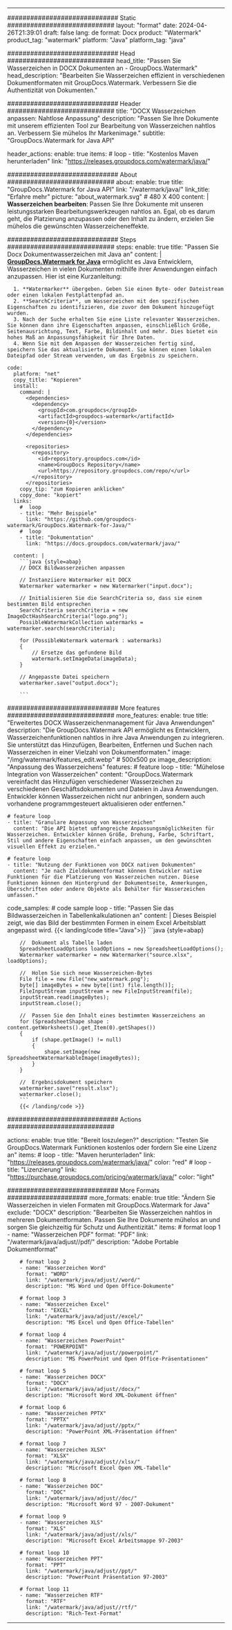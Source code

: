 
---
############################# Static ############################
layout: "format"
date:  2024-04-26T21:39:01
draft: false
lang: de
format: Docx
product: "Watermark"
product_tag: "watermark"
platform: "Java"
platform_tag: "java"

############################# Head ############################
head_title: "Passen Sie Wasserzeichen in DOCX Dokumenten an - GroupDocs.Watermark"
head_description: "Bearbeiten Sie Wasserzeichen effizient in verschiedenen Dokumentformaten mit GroupDocs.Watermark. Verbessern Sie die Authentizität von Dokumenten."

############################# Header ############################
title: "DOCX Wasserzeichen anpassen: Nahtlose Anpassung" 
description: "Passen Sie Ihre Dokumente mit unserem effizienten Tool zur Bearbeitung von Wasserzeichen nahtlos an. Verbessern Sie mühelos Ihr Markenimage."
subtitle: "GroupDocs.Watermark for Java API" 

header_actions:
  enable: true
  items:
    #  loop
    - title: "Kostenlos Maven herunterladen"
      link: "https://releases.groupdocs.com/watermark/java/"
      
############################# About ############################
about:
    enable: true
    title: "GroupDocs.Watermark for Java API"
    link: "/watermark/java/"
    link_title: "Erfahre mehr"
    picture: "about_watermark.svg" # 480 X 400
    content: |
       **Wasserzeichen bearbeiten**: Passen Sie Ihre Dokumente mit unseren leistungsstarken Bearbeitungswerkzeugen nahtlos an. Egal, ob es darum geht, die Platzierung anzupassen oder den Inhalt zu ändern, erzielen Sie mühelos die gewünschten Wasserzeicheneffekte.

############################# Steps ############################
steps:
    enable: true
    title: "Passen Sie Docx Dokumentwasserzeichen mit Java an"
    content: |
      **[GroupDocs.Watermark for Java](https://products.groupdocs.com/watermark/java/)** ermöglicht es Java Entwicklern, Wasserzeichen in vielen Dokumenten mithilfe ihrer Anwendungen einfach anzupassen. Hier ist eine Kurzanleitung:
      
      1. **Watermarker** übergeben. Geben Sie einen Byte- oder Dateistream oder einen lokalen Festplattenpfad an.
      2. **SearchCriteria**, um Wasserzeichen mit den spezifischen Eigenschaften zu identifizieren, die zuvor dem Dokument hinzugefügt wurden.
      3. Nach der Suche erhalten Sie eine Liste relevanter Wasserzeichen. Sie können dann ihre Eigenschaften anpassen, einschließlich Größe, Seitenausrichtung, Text, Farbe, Bildinhalt und mehr. Dies bietet ein hohes Maß an Anpassungsfähigkeit für Ihre Daten.
      4. Wenn Sie mit dem Anpassen der Wasserzeichen fertig sind, speichern Sie das aktualisierte Dokument. Sie können einen lokalen Dateipfad oder Stream verwenden, um das Ergebnis zu speichern.
   
    code:
      platform: "net"
      copy_title: "Kopieren"
      install:
        command: |
          <dependencies>
            <dependency>
              <groupId>com.groupdocs</groupId>
              <artifactId>groupdocs-watermark</artifactId>
              <version>{0}</version>
            </dependency>
          </dependencies>

          <repositories>
            <repository>
              <id>repository.groupdocs.com</id>
              <name>GroupDocs Repository</name>
              <url>https://repository.groupdocs.com/repo/</url>
            </repository>
          </repositories>
        copy_tip: "zum Kopieren anklicken"
        copy_done: "kopiert"
      links:
        #  loop
        - title: "Mehr Beispiele"
          link: "https://github.com/groupdocs-watermark/GroupDocs.Watermark-for-Java/"
        #  loop
        - title: "Dokumentation"
          link: "https://docs.groupdocs.com/watermark/java/"
          
      content: |
        ```java {style=abap}
        // DOCX Bildwasserzeichen anpassen

        // Instanziiere Watermarker mit DOCX
        Watermarker watermarker = new Watermarker("input.docx");
        
        // Initialisieren Sie die SearchCriteria so, dass sie einem bestimmten Bild entsprechen
        SearchCriteria searchCriteria = new ImageDctHashSearchCriteria("logo.png");
        PossibleWatermarkCollection watermarks = watermarker.search(searchCriteria);

        for (PossibleWatermark watermark : watermarks)
        {
            // Ersetze das gefundene Bild
            watermark.setImageData(imageData);
        }

        // Angepasste Datei speichern
        watermarker.save("output.docx");
        
        ```
        
############################# More features ############################
more_features:
  enable: true
  title: "Erweitertes DOCX Wasserzeichenmanagement für Java Anwendungen"
  description: "Die GroupDocs.Watermark API ermöglicht es Entwicklern, Wasserzeichenfunktionen nahtlos in ihre Java Anwendungen zu integrieren. Sie unterstützt das Hinzufügen, Bearbeiten, Entfernen und Suchen nach Wasserzeichen in einer Vielzahl von Dokumentformaten."
  image: "/img/watermark/features_edit.webp" # 500x500 px
  image_description: "Anpassung des Wasserzeichens"
  features:
    # feature loop
    - title: "Mühelose Integration von Wasserzeichen"
      content: "GroupDocs.Watermark vereinfacht das Hinzufügen verschiedener Wasserzeichen zu verschiedenen Geschäftsdokumenten und Dateien in Java Anwendungen. Entwickler können Wasserzeichen nicht nur anbringen, sondern auch vorhandene programmgesteuert aktualisieren oder entfernen."

    # feature loop
    - title: "Granulare Anpassung von Wasserzeichen"
      content: "Die API bietet umfangreiche Anpassungsmöglichkeiten für Wasserzeichen. Entwickler können Größe, Drehung, Farbe, Schriftart, Stil und andere Eigenschaften einfach anpassen, um den gewünschten visuellen Effekt zu erzielen."

    # feature loop
    - title: "Nutzung der Funktionen von DOCX nativen Dokumenten"
      content: "Je nach Zieldokumentformat können Entwickler native Funktionen für die Platzierung von Wasserzeichen nutzen. Diese Funktionen können den Hintergrund der Dokumentseite, Anmerkungen, Überschriften oder andere Objekte als Behälter für Wasserzeichen umfassen."
      
  code_samples:
    # code sample loop
    - title: "Passen Sie das Bildwasserzeichen in Tabellenkalkulationen an"
      content: |
        Dieses Beispiel zeigt, wie das Bild der bestimmten Formen in einem Excel Arbeitsblatt angepasst wird.
        {{< landing/code title="Java">}}
        ```java {style=abap}
        
        //  Dokument als Tabelle laden
        SpreadsheetLoadOptions loadOptions = new SpreadsheetLoadOptions();
        Watermarker watermarker = new Watermarker("source.xlsx", loadOptions);

        //  Holen Sie sich neue Wasserzeichen-Bytes
        File file = new File("new_watermark.png");
        byte[] imageBytes = new byte[(int) file.length()];
        FileInputStream inputStream = new FileInputStream(file);
        inputStream.read(imageBytes);
        inputStream.close();

        //  Passen Sie den Inhalt eines bestimmten Wasserzeichens an
        for (SpreadsheetShape shape : content.getWorksheets().get_Item(0).getShapes())
        {
            if (shape.getImage() != null)
            {
                shape.setImage(new SpreadsheetWatermarkableImage(imageBytes));
            }
        }

        //  Ergebnisdokument speichern
        watermarker.save("result.xlsx");
        watermarker.close();
        ```
        {{< /landing/code >}}


############################# Actions ############################

actions:
  enable: true
  title: "Bereit loszulegen?"
  description: "Testen Sie GroupDocs.Watermark Funktionen kostenlos oder fordern Sie eine Lizenz an"
  items:
    #  loop
    - title: "Maven herunterladen"
      link: "https://releases.groupdocs.com/watermark/java/"
      color: "red"
        #  loop
    - title: "Lizenzierung"
      link: "https://purchase.groupdocs.com/pricing/watermark/java/"
      color: "light"


############################# More Formats #####################
more_formats:
    enable: true
    title: "Ändern Sie Wasserzeichen in vielen Formaten mit GroupDocs.Watermark for Java"
    exclude: "DOCX"
    description: "Bearbeiten Sie Wasserzeichen nahtlos in mehreren Dokumentformaten. Passen Sie Ihre Dokumente mühelos an und sorgen Sie gleichzeitig für Schutz und Authentizität."
    items: 
        # format loop 1
        - name: "Wasserzeichen PDF"
          format: "PDF"
          link: "/watermark/java/adjust//pdf/"
          description: "Adobe Portable Dokumentformat"

        # format loop 2
        - name: "Wasserzeichen Word"
          format: "WORD"
          link: "/watermark/java/adjust//word/"
          description: "MS Word und Open Office-Dokumente"
          
        # format loop 3
        - name: "Wasserzeichen Excel"
          format: "EXCEL"
          link: "/watermark/java/adjust//excel/"
          description: "MS Excel und Open Office-Tabellen"

        # format loop 4
        - name: "Wasserzeichen PowerPoint"
          format: "POWERPOINT"
          link: "/watermark/java/adjust//powerpoint/"
          description: "MS PowerPoint und Open Office-Präsentationen"

        # format loop 5
        - name: "Wasserzeichen DOCX"
          format: "DOCX"
          link: "/watermark/java/adjust//docx/"
          description: "Microsoft Word XML-Dokument öffnen"
          
        # format loop 6
        - name: "Wasserzeichen PPTX"
          format: "PPTX"
          link: "/watermark/java/adjust//pptx/"
          description: "PowerPoint XML-Präsentation öffnen"
          
        # format loop 7
        - name: "Wasserzeichen XLSX"
          format: "XLSX"
          link: "/watermark/java/adjust//xlsx/"
          description: "Microsoft Excel Open XML-Tabelle"

        # format loop 8
        - name: "Wasserzeichen DOC"
          format: "DOC"
          link: "/watermark/java/adjust//doc/"
          description: "Microsoft Word 97 - 2007-Dokument"

        # format loop 9
        - name: "Wasserzeichen XLS"
          format: "XLS"
          link: "/watermark/java/adjust//xls/"
          description: "Microsoft Excel Arbeitsmappe 97-2003"

        # format loop 10
        - name: "Wasserzeichen PPT"
          format: "PPT"
          link: "/watermark/java/adjust//ppt/"
          description: "PowerPoint Präsentation 97-2003"

        # format loop 11
        - name: "Wasserzeichen RTF"
          format: "RTF"
          link: "/watermark/java/adjust//rtf/"
          description: "Rich-Text-Format"

---